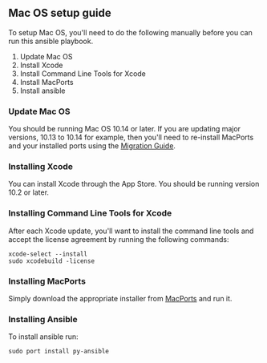 ## Mac OS setup guide

To setup Mac OS, you'll need to do the following manually before you can run this ansible playbook.

1. Update Mac OS
1. Install Xcode
2. Install Command Line Tools for Xcode
3. Install MacPorts
4. Install ansible

### Update Mac OS

You should be running Mac OS 10.14 or later. If you are updating major versions, 10.13 to 10.14 for example, then you'll need to re-install MacPorts and your installed ports using the [Migration Guide](https://trac.macports.org/wiki/Migration).

### Installing Xcode

You can install Xcode through the App Store. You should be running version 10.2 or later.

### Installing Command Line Tools for Xcode

After each Xcode update, you'll want to install the command line tools and accept the license agreement by running the following commands:

```
xcode-select --install
sudo xcodebuild -license
```

### Installing MacPorts

Simply download the appropriate installer from [MacPorts](https://www.macports.org/install.php) and run it.

### Installing Ansible

To install ansible run:

```
sudo port install py-ansible
```
